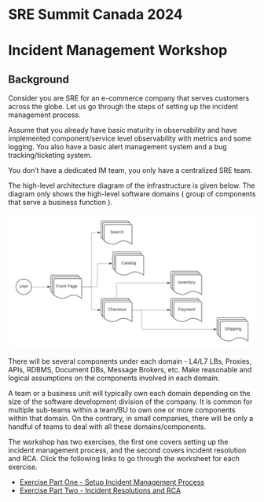 # SRE Summit Canada 2024 
# Incident Management Workshop

## Background

Consider you are SRE for an e-commerce company that serves customers across the globe.  Let us go through the steps of setting up the incident management process.

Assume that you already have basic maturity in observability and have implemented component/service level observability with metrics and some logging.  You also have a basic alert management system and a bug tracking/ticketing system. 

You don’t have a dedicated IM team, you only have a centralized SRE team.

The high-level architecture diagram of the infrastructure is given below.  The diagram only shows the high-level software domains ( group of components that serve a business function ).  

![E-commerece Architecture Diagram](images/CA_SRE_2024_Workshop_Arch_1.png)


There will be several components under each domain - L4/L7 LBs, Proxies, APIs, RDBMS, Document DBs, Message Brokers, etc.    Make reasonable and logical assumptions on the components involved in each domain. 

A team or a business unit will typically own each domain depending on the size of the software development division of the company.  It is common for multiple sub-teams within a team/BU to own one or more components within that domain.  On the contrary, in small companies, there will be only a handful of teams to deal with all these domains/components.

The workshop has two exercises, the first one covers setting up the incident management process, and the second covers incident resolution and RCA.  Click the following links to go through the worksheet for each exercise.

* [Exercise Part One - Setup Incident Management Process](./Setup-IM-Worksheet.md)
* [Exercise Part Two - Incident Resolutions and RCA](./Incident-RCA-Worksheet.md)

